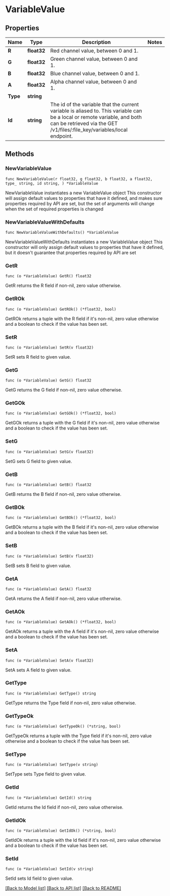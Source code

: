 # VariableValue

## Properties

Name | Type | Description | Notes
------------ | ------------- | ------------- | -------------
**R** | **float32** | Red channel value, between 0 and 1. | 
**G** | **float32** | Green channel value, between 0 and 1. | 
**B** | **float32** | Blue channel value, between 0 and 1. | 
**A** | **float32** | Alpha channel value, between 0 and 1. | 
**Type** | **string** |  | 
**Id** | **string** | The id of the variable that the current variable is aliased to. This variable can be a local or remote variable, and both can be retrieved via the GET /v1/files/:file_key/variables/local endpoint. | 

## Methods

### NewVariableValue

`func NewVariableValue(r float32, g float32, b float32, a float32, type_ string, id string, ) *VariableValue`

NewVariableValue instantiates a new VariableValue object
This constructor will assign default values to properties that have it defined,
and makes sure properties required by API are set, but the set of arguments
will change when the set of required properties is changed

### NewVariableValueWithDefaults

`func NewVariableValueWithDefaults() *VariableValue`

NewVariableValueWithDefaults instantiates a new VariableValue object
This constructor will only assign default values to properties that have it defined,
but it doesn't guarantee that properties required by API are set

### GetR

`func (o *VariableValue) GetR() float32`

GetR returns the R field if non-nil, zero value otherwise.

### GetROk

`func (o *VariableValue) GetROk() (*float32, bool)`

GetROk returns a tuple with the R field if it's non-nil, zero value otherwise
and a boolean to check if the value has been set.

### SetR

`func (o *VariableValue) SetR(v float32)`

SetR sets R field to given value.


### GetG

`func (o *VariableValue) GetG() float32`

GetG returns the G field if non-nil, zero value otherwise.

### GetGOk

`func (o *VariableValue) GetGOk() (*float32, bool)`

GetGOk returns a tuple with the G field if it's non-nil, zero value otherwise
and a boolean to check if the value has been set.

### SetG

`func (o *VariableValue) SetG(v float32)`

SetG sets G field to given value.


### GetB

`func (o *VariableValue) GetB() float32`

GetB returns the B field if non-nil, zero value otherwise.

### GetBOk

`func (o *VariableValue) GetBOk() (*float32, bool)`

GetBOk returns a tuple with the B field if it's non-nil, zero value otherwise
and a boolean to check if the value has been set.

### SetB

`func (o *VariableValue) SetB(v float32)`

SetB sets B field to given value.


### GetA

`func (o *VariableValue) GetA() float32`

GetA returns the A field if non-nil, zero value otherwise.

### GetAOk

`func (o *VariableValue) GetAOk() (*float32, bool)`

GetAOk returns a tuple with the A field if it's non-nil, zero value otherwise
and a boolean to check if the value has been set.

### SetA

`func (o *VariableValue) SetA(v float32)`

SetA sets A field to given value.


### GetType

`func (o *VariableValue) GetType() string`

GetType returns the Type field if non-nil, zero value otherwise.

### GetTypeOk

`func (o *VariableValue) GetTypeOk() (*string, bool)`

GetTypeOk returns a tuple with the Type field if it's non-nil, zero value otherwise
and a boolean to check if the value has been set.

### SetType

`func (o *VariableValue) SetType(v string)`

SetType sets Type field to given value.


### GetId

`func (o *VariableValue) GetId() string`

GetId returns the Id field if non-nil, zero value otherwise.

### GetIdOk

`func (o *VariableValue) GetIdOk() (*string, bool)`

GetIdOk returns a tuple with the Id field if it's non-nil, zero value otherwise
and a boolean to check if the value has been set.

### SetId

`func (o *VariableValue) SetId(v string)`

SetId sets Id field to given value.



[[Back to Model list]](../README.md#documentation-for-models) [[Back to API list]](../README.md#documentation-for-api-endpoints) [[Back to README]](../README.md)


